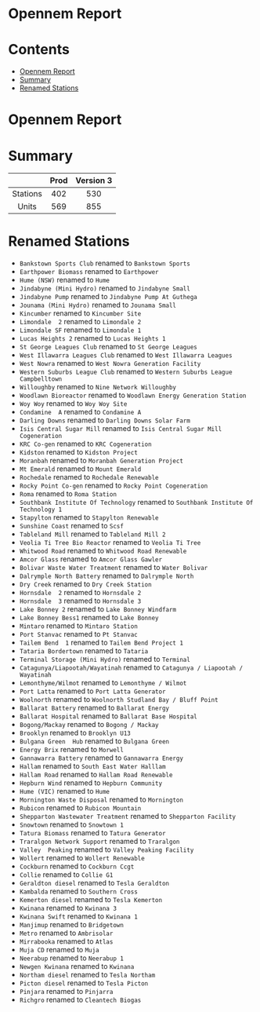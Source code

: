 
Opennem Report
==============

Contents
========

* [Opennem Report](#opennem-report)
* [Summary](#summary)
* [Renamed Stations](#renamed-stations)

# Opennem Report

# Summary

||Prod|Version 3|
| :---: | :---: | :---: |
|Stations|402|530|
|Units|569|855|

# Renamed Stations

- `Bankstown Sports Club` renamed to `Bankstown Sports`
- `Earthpower Biomass` renamed to `Earthpower`
- `Hume (NSW)` renamed to `Hume`
- `Jindabyne (Mini Hydro)` renamed to `Jindabyne Small`
- `Jindabyne Pump` renamed to `Jindabyne Pump At Guthega`
- `Jounama (Mini Hydro)` renamed to `Jounama Small`
- `Kincumber` renamed to `Kincumber Site`
- `Limondale  2` renamed to `Limondale 2`
- `Limondale SF` renamed to `Limondale 1`
- `Lucas Heights 2` renamed to `Lucas Heights 1`
- `St George Leagues Club` renamed to `St George Leagues`
- `West Illawarra Leagues Club` renamed to `West Illawarra Leagues`
- `West Nowra` renamed to `West Nowra Generation Facility`
- `Western Suburbs League Club` renamed to `Western Suburbs League Campbelltown`
- `Willoughby` renamed to `Nine Network Willoughby`
- `Woodlawn Bioreactor` renamed to `Woodlawn Energy Generation Station`
- `Woy Woy` renamed to `Woy Woy Site`
- `Condamine  A` renamed to `Condamine A`
- `Darling Downs` renamed to `Darling Downs Solar Farm`
- `Isis Central Sugar Mill` renamed to `Isis Central Sugar Mill Cogeneration`
- `KRC Co-gen` renamed to `KRC Cogeneration`
- `Kidston` renamed to `Kidston Project`
- `Moranbah` renamed to `Moranbah Generation Project`
- `Mt Emerald` renamed to `Mount Emerald`
- `Rochedale` renamed to `Rochedale Renewable`
- `Rocky Point Co-gen` renamed to `Rocky Point Cogeneration`
- `Roma` renamed to `Roma Station`
- `Southbank Institute Of Technology` renamed to `Southbank Institute Of Technology 1`
- `Stapylton` renamed to `Stapylton Renewable`
- `Sunshine Coast` renamed to `Scsf`
- `Tableland Mill` renamed to `Tableland Mill 2`
- `Veolia Ti Tree Bio Reactor` renamed to `Veolia Ti Tree`
- `Whitwood Road` renamed to `Whitwood Road Renewable`
- `Amcor Glass` renamed to `Amcor Glass Gawler`
- `Bolivar Waste Water Treatment` renamed to `Water Bolivar`
- `Dalrymple North Battery` renamed to `Dalrymple North`
- `Dry Creek` renamed to `Dry Creek Station`
- `Hornsdale  2` renamed to `Hornsdale 2`
- `Hornsdale  3` renamed to `Hornsdale 3`
- `Lake Bonney 2` renamed to `Lake Bonney Windfarm`
- `Lake Bonney Bess1` renamed to `Lake Bonney`
- `Mintaro` renamed to `Mintaro Station`
- `Port Stanvac` renamed to `Pt Stanvac`
- `Tailem Bend  1` renamed to `Tailem Bend Project 1`
- `Tataria Bordertown` renamed to `Tataria`
- `Terminal Storage (Mini Hydro)` renamed to `Terminal`
- `Catagunya/Liapootah/Wayatinah` renamed to `Catagunya / Liapootah / Wayatinah`
- `Lemonthyme/Wilmot` renamed to `Lemonthyme / Wilmot`
- `Port Latta` renamed to `Port Latta Generator`
- `Woolnorth` renamed to `Woolnorth Studland Bay / Bluff Point`
- `Ballarat Battery` renamed to `Ballarat Energy`
- `Ballarat Hospital` renamed to `Ballarat Base Hospital`
- `Bogong/Mackay` renamed to `Bogong / Mackay`
- `Brooklyn` renamed to `Brooklyn U13`
- `Bulgana Green  Hub` renamed to `Bulgana Green`
- `Energy Brix` renamed to `Morwell`
- `Gannawarra Battery` renamed to `Gannawarra Energy`
- `Hallam` renamed to `South East Water Halllam`
- `Hallam Road` renamed to `Hallam Road Renewable`
- `Hepburn Wind` renamed to `Hepburn Community`
- `Hume (VIC)` renamed to `Hume`
- `Mornington Waste Disposal` renamed to `Mornington`
- `Rubicon` renamed to `Rubicon Mountain`
- `Shepparton Wastewater Treatment` renamed to `Shepparton Facility`
- `Snowtown` renamed to `Snowtown 1`
- `Tatura Biomass` renamed to `Tatura Generator`
- `Traralgon Network Support` renamed to `Traralgon`
- `Valley  Peaking` renamed to `Valley Peaking Facility`
- `Wollert` renamed to `Wollert Renewable`
- `Cockburn` renamed to `Cockburn Ccgt`
- `Collie` renamed to `Collie G1`
- `Geraldton diesel` renamed to `Tesla Geraldton`
- `Kambalda` renamed to `Southern Cross`
- `Kemerton diesel` renamed to `Tesla Kemerton`
- `Kwinana` renamed to `Kwinana 3`
- `Kwinana Swift` renamed to `Kwinana 1`
- `Manjimup` renamed to `Bridgetown`
- `Metro` renamed to `Ambrisolar`
- `Mirrabooka` renamed to `Atlas`
- `Muja CD` renamed to `Muja`
- `Neerabup` renamed to `Neerabup 1`
- `Newgen Kwinana` renamed to `Kwinana`
- `Northam diesel` renamed to `Tesla Northam`
- `Picton diesel` renamed to `Tesla Picton`
- `Pinjara` renamed to `Pinjarra`
- `Richgro` renamed to `Cleantech Biogas`
